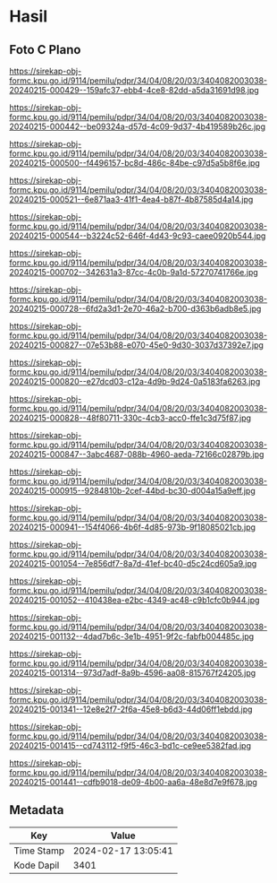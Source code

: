 # Hasil

## Foto C Plano

https://sirekap-obj-formc.kpu.go.id/9114/pemilu/pdpr/34/04/08/20/03/3404082003038-20240215-000429--159afc37-ebb4-4ce8-82dd-a5da31691d98.jpg

https://sirekap-obj-formc.kpu.go.id/9114/pemilu/pdpr/34/04/08/20/03/3404082003038-20240215-000442--be09324a-d57d-4c09-9d37-4b419589b26c.jpg

https://sirekap-obj-formc.kpu.go.id/9114/pemilu/pdpr/34/04/08/20/03/3404082003038-20240215-000500--f4496157-bc8d-486c-84be-c97d5a5b8f6e.jpg

https://sirekap-obj-formc.kpu.go.id/9114/pemilu/pdpr/34/04/08/20/03/3404082003038-20240215-000521--6e871aa3-41f1-4ea4-b87f-4b87585d4a14.jpg

https://sirekap-obj-formc.kpu.go.id/9114/pemilu/pdpr/34/04/08/20/03/3404082003038-20240215-000544--b3224c52-646f-4d43-9c93-caee0920b544.jpg

https://sirekap-obj-formc.kpu.go.id/9114/pemilu/pdpr/34/04/08/20/03/3404082003038-20240215-000702--342631a3-87cc-4c0b-9a1d-57270741766e.jpg

https://sirekap-obj-formc.kpu.go.id/9114/pemilu/pdpr/34/04/08/20/03/3404082003038-20240215-000728--6fd2a3d1-2e70-46a2-b700-d363b6adb8e5.jpg

https://sirekap-obj-formc.kpu.go.id/9114/pemilu/pdpr/34/04/08/20/03/3404082003038-20240215-000827--07e53b88-e070-45e0-9d30-3037d37392e7.jpg

https://sirekap-obj-formc.kpu.go.id/9114/pemilu/pdpr/34/04/08/20/03/3404082003038-20240215-000820--e27dcd03-c12a-4d9b-9d24-0a5183fa6263.jpg

https://sirekap-obj-formc.kpu.go.id/9114/pemilu/pdpr/34/04/08/20/03/3404082003038-20240215-000828--48f80711-330c-4cb3-acc0-ffe1c3d75f87.jpg

https://sirekap-obj-formc.kpu.go.id/9114/pemilu/pdpr/34/04/08/20/03/3404082003038-20240215-000847--3abc4687-088b-4960-aeda-72166c02879b.jpg

https://sirekap-obj-formc.kpu.go.id/9114/pemilu/pdpr/34/04/08/20/03/3404082003038-20240215-000915--9284810b-2cef-44bd-bc30-d004a15a9eff.jpg

https://sirekap-obj-formc.kpu.go.id/9114/pemilu/pdpr/34/04/08/20/03/3404082003038-20240215-000941--154f4066-4b6f-4d85-973b-9f18085021cb.jpg

https://sirekap-obj-formc.kpu.go.id/9114/pemilu/pdpr/34/04/08/20/03/3404082003038-20240215-001054--7e856df7-8a7d-41ef-bc40-d5c24cd605a9.jpg

https://sirekap-obj-formc.kpu.go.id/9114/pemilu/pdpr/34/04/08/20/03/3404082003038-20240215-001052--410438ea-e2bc-4349-ac48-c9b1cfc0b944.jpg

https://sirekap-obj-formc.kpu.go.id/9114/pemilu/pdpr/34/04/08/20/03/3404082003038-20240215-001132--4dad7b6c-3e1b-4951-9f2c-fabfb004485c.jpg

https://sirekap-obj-formc.kpu.go.id/9114/pemilu/pdpr/34/04/08/20/03/3404082003038-20240215-001314--973d7adf-8a9b-4596-aa08-815767f24205.jpg

https://sirekap-obj-formc.kpu.go.id/9114/pemilu/pdpr/34/04/08/20/03/3404082003038-20240215-001341--12e8e2f7-2f6a-45e8-b6d3-44d06ff1ebdd.jpg

https://sirekap-obj-formc.kpu.go.id/9114/pemilu/pdpr/34/04/08/20/03/3404082003038-20240215-001415--cd743112-f9f5-46c3-bd1c-ce9ee5382fad.jpg

https://sirekap-obj-formc.kpu.go.id/9114/pemilu/pdpr/34/04/08/20/03/3404082003038-20240215-001441--cdfb9018-de09-4b00-aa6a-48e8d7e9f678.jpg


## Metadata

| Key        | Value               |
| ---------- | ------------------- |
| Time Stamp | 2024-02-17 13:05:41 |
| Kode Dapil | 3401                |



